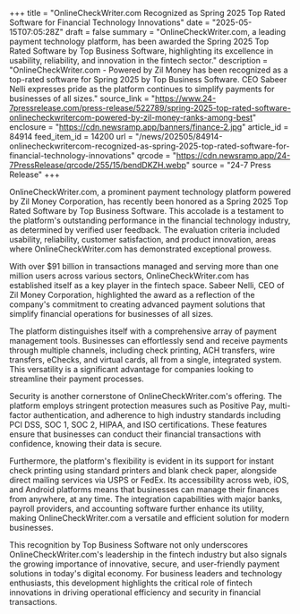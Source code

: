 +++
title = "OnlineCheckWriter.com Recognized as Spring 2025 Top Rated Software for Financial Technology Innovations"
date = "2025-05-15T07:05:28Z"
draft = false
summary = "OnlineCheckWriter.com, a leading payment technology platform, has been awarded the Spring 2025 Top Rated Software by Top Business Software, highlighting its excellence in usability, reliability, and innovation in the fintech sector."
description = "OnlineCheckWriter.com - Powered by Zil Money has been recognized as a top-rated software for Spring 2025 by Top Business Software. CEO Sabeer Nelli expresses pride as the platform continues to simplify payments for businesses of all sizes."
source_link = "https://www.24-7pressrelease.com/press-release/522789/spring-2025-top-rated-software-onlinecheckwritercom-powered-by-zil-money-ranks-among-best"
enclosure = "https://cdn.newsramp.app/banners/finance-2.jpg"
article_id = 84914
feed_item_id = 14200
url = "/news/202505/84914-onlinecheckwritercom-recognized-as-spring-2025-top-rated-software-for-financial-technology-innovations"
qrcode = "https://cdn.newsramp.app/24-7PressRelease/qrcode/255/15/bendDKZH.webp"
source = "24-7 Press Release"
+++

<p>OnlineCheckWriter.com, a prominent payment technology platform powered by Zil Money Corporation, has recently been honored as a Spring 2025 Top Rated Software by Top Business Software. This accolade is a testament to the platform's outstanding performance in the financial technology industry, as determined by verified user feedback. The evaluation criteria included usability, reliability, customer satisfaction, and product innovation, areas where OnlineCheckWriter.com has demonstrated exceptional prowess.</p><p>With over $91 billion in transactions managed and serving more than one million users across various sectors, OnlineCheckWriter.com has established itself as a key player in the fintech space. Sabeer Nelli, CEO of Zil Money Corporation, highlighted the award as a reflection of the company's commitment to creating advanced payment solutions that simplify financial operations for businesses of all sizes.</p><p>The platform distinguishes itself with a comprehensive array of payment management tools. Businesses can effortlessly send and receive payments through multiple channels, including check printing, ACH transfers, wire transfers, eChecks, and virtual cards, all from a single, integrated system. This versatility is a significant advantage for companies looking to streamline their payment processes.</p><p>Security is another cornerstone of OnlineCheckWriter.com's offering. The platform employs stringent protection measures such as Positive Pay, multi-factor authentication, and adherence to high industry standards including PCI DSS, SOC 1, SOC 2, HIPAA, and ISO certifications. These features ensure that businesses can conduct their financial transactions with confidence, knowing their data is secure.</p><p>Furthermore, the platform's flexibility is evident in its support for instant check printing using standard printers and blank check paper, alongside direct mailing services via USPS or FedEx. Its accessibility across web, iOS, and Android platforms means that businesses can manage their finances from anywhere, at any time. The integration capabilities with major banks, payroll providers, and accounting software further enhance its utility, making OnlineCheckWriter.com a versatile and efficient solution for modern businesses.</p><p>This recognition by Top Business Software not only underscores OnlineCheckWriter.com's leadership in the fintech industry but also signals the growing importance of innovative, secure, and user-friendly payment solutions in today's digital economy. For business leaders and technology enthusiasts, this development highlights the critical role of fintech innovations in driving operational efficiency and security in financial transactions.</p>